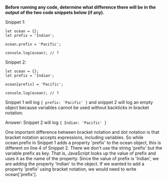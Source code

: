 **Before running any code, determine what difference there will be in the output of the two code snippets below (if any).**

Snippet 1:

```
let ocean = {};
let prefix = 'Indian';

ocean.prefix = 'Pacific';

console.log(ocean); // ?
```

Snippet 2:

```
let ocean = {};
let prefix = 'Indian';

ocean[prefix] = 'Pacific';

console.log(ocean); // ?
```

Snippet 1 will log `{ prefix: 'Pacific' }` and snippet 2 will log an empty object because variables cannot be used without backticks in bracket notation.

Answer:
Snippet 2 will log `{ Indian: 'Pacific' }`

One important difference between bracket notation and dot notation is that bracket notation accepts expressions, including variables. So while ocean.prefix in Snippet 1 adds a property 'prefix' to the ocean object, this is different on line 4 of Snippet 2. There we don't use the string 'prefix' but the variable prefix as key. That is, JavaScript looks up the value of prefix and uses it as the name of the property. Since the value of prefix is 'Indian', we are adding the property 'Indian' to the object. If we wanted to add a property 'prefix' using bracket notation, we would need to write ocean['prefix'].
